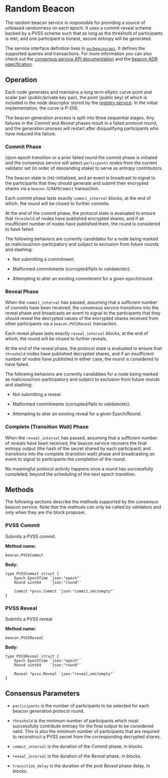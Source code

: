 # Random Beacon

The random beacon service is responsible for providing a source of unbiased
randomness on each epoch. It uses a commit-reveal scheme backed by a PVSS scheme
such that as long as the threshold of participants is met, and one participant
is honest, secure entropy will be generated.

The service interface definition lives in [`go/beacon/api`]. It defines the
supported queries and transactions. For more information you can also check out
the [consensus service API documentation] and the [beacon ADR specification].

<!-- markdownlint-disable line-length -->
[`go/beacon/api`]: ../../../go/beacon/api
[consensus service API documentation]: https://pkg.go.dev/github.com/oasisprotocol/oasis-core/go/beacon/api?tab=doc
[beacon ADR specification]: ../../adr/0007-improved-random-beacon.md
<!-- markdownlint-enable line-length -->

## Operation

Each node generates and maintains a long term elliptic curve point and scalar
pair (public/private key pair), the point (public key) of which is included in
the node descriptor stored by the [registry service]. In the initial
implementation, the curve is P-256.

The beacon generation process is split into three sequential stages.  Any
failures in the _Commit_ and _Reveal_ phases result in a failed protocol round,
and the generation process will restart after disqualifying participants who
have induced the failure.

[registry service]: registry.md

### Commit Phase

Upon epoch transition or a prior failed round the commit phase is initiated and
the consensus service will select `particpants` nodes from the current validator
set (in order of descending stake) to serve as entropy contributors.

The beacon state is (re)-initialized, and an event is broadcast to signal to the
participants that they should generate and submit their encrypted shares via a
`beacon.SCRAPECommit` transaction.

Each commit phase lasts exactly `commit_interval` blocks, at the end of which,
the round will be closed to further commits.

At the end of the commit phase, the protocol state is evaluated to ensure that
`threshold` of nodes have published encrypted shares, and if an insufficient
number of nodes have published them, the round is considered to have failed.

The following behaviors are currently candidates for a node being marked as
malicious/non-particpatory and subject to exclusion from future rounds and
slashing:

- Not submitting a commitment.

- Malformed commitments (corrupted/fails to validate/etc).

- Attempting to alter an existing commitment for a given epoch/round.

### Reveal Phase

When the `commit_interval` has passed, assuming that a sufficient number of
commits have been received, the consensus service transitions into the reveal
phase and broadcasts an event to signal to the participants that they should
reveal the decrypted values of the encrypted shares received from other
participants via a `beacon.PVSSReveal` transaction.

Each reveal phase lasts exactly `reveal_interval` blocks, at the end of which,
the round will be closed to further reveals.

At the end of the reveal phase, the protocol state is evaluated to ensure that
`threshold` nodes have published decrypted shares, and if an insufficient number
of nodes have published in either case, the round is considered to have failed.

The following behaviors are currently candidates for a node being marked as
malicious/non-participatory and subject to exclusion from future rounds and
slashing:

- Not submitting a reveal.

- Malformed commitments (corrupted/fails to validate/etc).

- Attempting to alter an existing reveal for a given Epoch/Round.

### Complete (Transition Wait) Phase

When the `reveal_interval` has passed, assuming that a sufficient number of
reveals have been received, the beacon service recovers the final entropy output
(the hash of the secret shared by each participant) and transitions into the
complete (transition wait) phase and broadcasting an event to signal to
participants the completion of the round.

No meaningful protocol activity happens once a round has successfully completed,
beyond the scheduling of the next epoch transition.

## Methods

The following sections describe the methods supported by the consensus beacon
service. Note that the methods can only be called by validators and only when
they are the block proposer.

### PVSS Commit

Submits a PVSS commit.

**Method name:**

```
beacon.PVSSCommit
```

**Body:**

```golang
type PVSSCommit struct {
    Epoch EpochTime `json:"epoch"`
    Round uint64    `json:"round"`

    Commit *pvss.Commit `json:"commit,omitempty"`
}
```

### PVSS Reveal

Submits a PVSS reveal.

**Method name:**

```
beacon.PVSSReveal
```

**Body:**

```golang
type PVSSReveal struct {
    Epoch EpochTime `json:"epoch"`
    Round uint64    `json:"round"`

    Reveal *pvss.Reveal `json:"reveal,omitempty"`
}
```

## Consensus Parameters

- `participants` is the number of participants to be selected for each beacon
  generation protocol round.

- `threshold` is the minimum number of participants which must successfully
  contribute entropy for the final output to be considered valid. This is also
  the minimum number of participants that are required to reconstruct a PVSS
  secret from the corresponding decrypted shares.

- `commit_interval` is the duration of the _Commit_ phase, in blocks.

- `reveal_interval` is the duration of the _Reveal_ phase, in blocks.

- `transition_delay` is the duration of the post _Reveal_ phase delay, in
  blocks.
